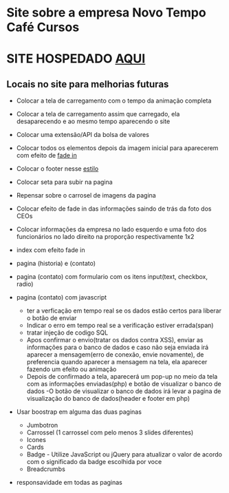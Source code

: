 # Site sobre a empresa Novo Tempo Café Cursos

# SITE HOSPEDADO [AQUI](https://kayokg.github.io/NovoTempoCafe-Corretora-de-cafe/)

## Locais no site para melhorias futuras

- Colocar a tela de carregamento com o tempo da animação completa

- Colocar a tela de carregamento assim que carregado, ela desaparecendo e ao mesmo tempo aparecendo o site

- Colocar uma extensão/API da bolsa de valores

- Colocar todos os elementos depois da imagem inicial para aparecerem com efeito de [fade in](https://solarsky.studio.site/)

- Colocar o footer nesse [estilo](https://mrpops.ua/en/)

- Colocar seta para subir na pagina

- Repensar sobre o carrosel de imagens da pagina

- Colocar efeito de fade in das informações saindo de trás da foto dos CEOs

- Colocar informações da empresa no lado esquerdo e uma foto dos funcionários no lado direito na proporção respectivamente 1x2

- index com efeito fade in

<!-- ANCHOR - Pedido dela no trabalho -->
- pagina (historia) e (contato)

- pagina (contato) com formulario com os itens input(text, checkbox, radio)

- pagina (contato) com javascript
  - ter a verficação em tempo real se os dados estão certos para liberar o botão de enviar
  - Indicar o erro em tempo real se a verificação estiver errada(span)
  - tratar injeção de codigo SQL
  - Apos confirmar o envio(tratar os dados contra XSS), enviar as informações para o banco de dados e caso não seja enviada irá aparecer a mensagem(erro de conexão, envie novamente), de preferencia quando aparecer a mensagem na tela, ela aparecer fazendo um efeito ou animação
  - Depois de confirmado a tela, aparecerá um pop-up no meio da tela com as informações enviadas(php) e botão de visualizar o banco de dados
  -O botão de visualizar o banco de dados irá levar a pagina de visualização do banco de dados(header e footer em php)

- Usar boostrap em alguma das duas paginas
  - Jumbotron
  - Carrossel (1 carrossel com pelo menos 3 slides diferentes)
  - Icones
  - Cards
  - Badge - Utilize JavaScript ou jQuery para atualizar o valor de acordo com o significado da badge escolhida por voce
  - Breadcrumbs

- responsavidade em todas as paginas